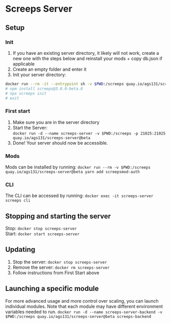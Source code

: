 # Screeps Server

## Setup
  
### Init
1. If you have an existing server directory, it likely will not work, 
	create a new one with the steps below and reinstall your mods + copy db.json if applicable
2. Create an empty folder and enter it
3. Init your server directory: 
```bash
docker run --rm -it --entrypoint sh -v $PWD:/screeps quay.io/ags131/screeps-server:beta
# npm install screeps@3.0.0-beta.8
# npx screeps init
# exit
```

### First start
1. Make sure you are in the server directory
2. Start the Server:  
```docker run -d --name screeps-server -v $PWD:/screeps -p 21025:21025 quay.io/ags131/screeps-server@beta```
3. Done! Your server should now be accessible.

### Mods
Mods can be installed by running:
```docker run --rm -v $PWD:/screeps quay.io/ags131/screeps-server@beta yarn add screepsmod-auth```

### CLI
The CLI can be accessed by running:
```docker exec -it screeps-server screeps cli```

## Stopping and starting the server
Stop:
```docker stop screeps-server```  
Start:
```docker start screeps-server```

## Updating

1. Stop the server:
  ```docker stop screeps-server```
2. Remove the server:
  ```docker rm screeps-server```
3. Follow instructions from First Start above

## Launching a specific module
For more advanced usage and more control over scaling, you can launch individual modules. Note that each module may have different environment variables needed to run.
```docker run -d --name screeps-server-backend -v $PWD:/screeps quay.io/ags131/screeps-server@beta screeps-backend```

